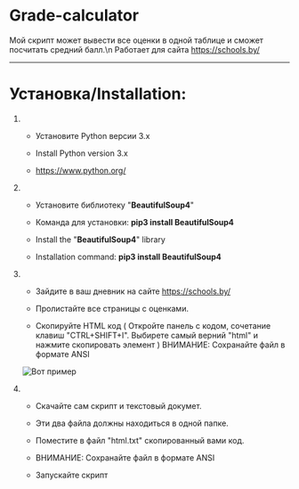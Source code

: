 # Grade-calculator
Мой скрипт может вывести все оценки в одной таблице и сможет посчитать средний балл.\n
Работает для сайта https://schools.by/

***
Установка/Installation:
=====================
1. * Установите Python версии 3.x

   * Install Python version 3.x
   
   * https://www.python.org/

2. * Установите библиотеку "**BeautifulSoup4**"

   * Команда для установки: **pip3 install BeautifulSoup4**
   
   
   * Install the "**BeautifulSoup4**" library
   
   * Installation command: **pip3 install BeautifulSoup4**

3. * Зайдите в ваш дневник на сайте https://schools.by/

   * Пролистайте все страницы с оценками.
   
   * Скопируйте HTML код ( Откройте панель с кодом, сочетание клавиш "CTRL+SHIFT+I". Выбирете самый верний "html" и нажмите скопировать        элемент ) 
   ВНИМАНИЕ: Сохранайте файл в формате ANSI
   
   ![Вот пример](https://sun9-10.userapi.com/c855232/v855232412/f7984/_2Ba_wSloqg.jpg)

4. * Скачайте сам скрипт и текстовый докумет.

   * Эти два файла должны находиться в одной папке.
   
   * Поместите в файл "html.txt" скопированный вами код.
   * ВНИМАНИЕ: Сохранайте файл в формате ANSI
   
   * Запускайте скрипт
